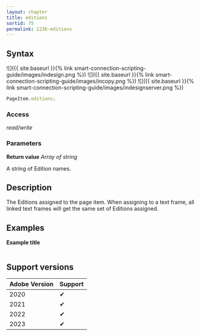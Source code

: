 ```yaml
---
layout: chapter
title: editions
sortid: 75
permalink: 1236-editions
---
```


## Syntax

![]({{ site.baseurl }}{% link smart-connection-scripting-guide/images/indesign.png %}) ![]({{ site.baseurl }}{% link smart-connection-scripting-guide/images/incopy.png %}) ![]({{ site.baseurl }}{% link smart-connection-scripting-guide/images/indesignserver.png %})

```javascript
PageItem.editions;
```

### Access

_read/write_

### Parameters

**Return value** _Array of string_

A string of Edition names.

## Description

The Editions assigned to the page item. When assigning to a text
frame, all linked text frames will get the same set of Editions
assigned.

## Examples

**Example title**

```javascript

```

## Support versions

| Adobe Version | Support |
| ------------- | ------- |
| 2020          | ✔       |
| 2021          | ✔       |
| 2022          | ✔       |
| 2023          | ✔       |
